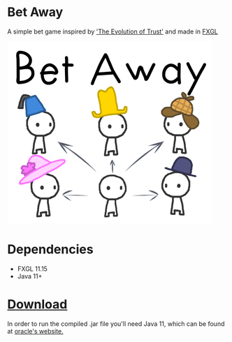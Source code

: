 # Bet Away
A simple bet game inspired by ['The Evolution of Trust'](https://github.com/ncase/trust) and made in [FXGL](https://github.com/AlmasB/FXGL)

<img width="467" alt="" src="https://github.com/Keuxd/Bet-Away/blob/main/src/assets/textures/bet_away.png">

# Dependencies
- FXGL 11.15
- Java 11+

# [Download](https://drive.google.com/file/d/1ugy5oOMeji75GN802fokyfKnsA4uYrS5/view)
In order to run the compiled .jar file you'll need Java 11, which can be found at [oracle's website.](https://www.oracle.com/java/technologies/javase/jdk11-archive-downloads.html)
